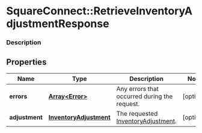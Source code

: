 # SquareConnect::RetrieveInventoryAdjustmentResponse

### Description



## Properties
Name | Type | Description | Notes
------------ | ------------- | ------------- | -------------
**errors** | [**Array&lt;Error&gt;**](Error.md) | Any errors that occurred during the request. | [optional] 
**adjustment** | [**InventoryAdjustment**](InventoryAdjustment.md) | The requested [InventoryAdjustment](#type-inventoryadjustment). | [optional] 



